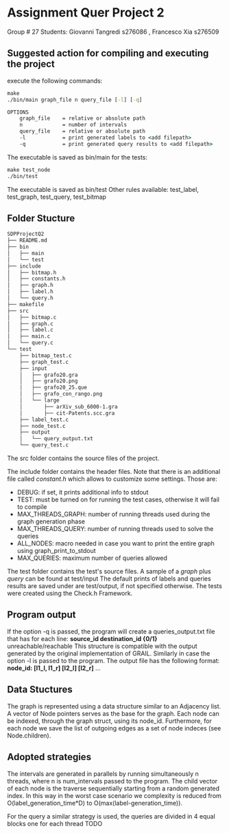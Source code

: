 # Assignment Quer Project 2

Group # 27 
Students: Giovanni Tangredi s276086 , Francesco Xia s276509

## Suggested action for compiling and executing the project

execute the following commands:
```bat
make
./bin/main graph_file n query_file [-l] [-q]

OPTIONS
	graph_file    = relative or absolute path
	n             = number of intervals
	query_file    = relative or absolute path
	-l            = print generated labels to <add filepath>
	-q            = print generated query results to <add filepath>
```
The executable is saved as bin/main
for the tests:
```bat
make test_node
./bin/test
```
The executable is saved as bin/test
Other rules available: test_label, test_graph, test_query, test_bitmap

## Folder Stucture
``` bash
SDPProjectQ2
├── README.md
├── bin
│   ├── main
│   └── test
├── include
│   ├── bitmap.h
│   ├── constants.h
│   ├── graph.h
│   ├── label.h
│   └── query.h
├── makefile
├── src
│   ├── bitmap.c
│   ├── graph.c
│   ├── label.c
│   ├── main.c
│   └── query.c
└── test
    ├── bitmap_test.c
    ├── graph_test.c
    ├── input 
    │   ├── grafo20.gra
    │   ├── grafo20.png
    │   ├── grafo20_25.que
    │   ├── grafo_con_rango.png
    │   └── large
    │       ├── arXiv_sub_6000-1.gra
    │       ├── cit-Patents.scc.gra
    ├── label_test.c
    ├── node_test.c
    ├── output
    │   └── query_output.txt
    └── query_test.c
```
The src folder contains the source files of the project.

The include folder contains the header files. 
Note that there is an additional file called *constant.h* which allows to customize some settings. Those are:
* DEBUG: if set, it prints additional info to stdout
* TEST: must be turned on for running the test cases, otherwise it will fail to compile
* MAX_THREADS_GRAPH: number of running threads used during the graph generation phase
* MAX_THREADS_QUERY: number of running threads used to solve the queries
* ALL_NODES: macro needed in case you want to print the entire graph using graph_print_to_stdout
* MAX_QUERIES: maximum number of queries allowed

The test folder contains the test's source files. 
A sample of a *graph* plus *query* can be found at test/input
The default prints of labels and queries results are saved under are test/output, if not specified otherwise.
The tests were created using the Check.h Framework.

## Program output
If the option -q is passed, the program will create a queries_output.txt file that has for each line:
**source_id destination_id {0/1}** unreachable/reachable
This structure is compatible with the output generated by the original implementation of GRAIL.
Similarly in case the option -l is passed to the program.
The output file has the following format:
**node_id: [l1_l, l1_r] [l2_l] [l2_r]** ...

## Data Stuctures 
The graph is represented using a data structure similar to an Adjacency list. A vector of Node pointers serves as the base for the graph. Each node can be indexed, through the graph struct, using its node_id. Furthermore, for each node we save the list of outgoing edges as a set of node indeces (see Node.children).

## Adopted strategies
The intervals are generated in parallels by running simultaneously n threads, where n is num_intervals passed to the program. 
The child vector of each node is the traverse sequentially starting from a random generated index. In this way in the worst case scenario we complexity is reduced from O(label_generation_time*D) to O(max(label-generation_time)).

For the query a similar strategy is used, the queries are divided in 4 equal blocks one for each thread TODO
